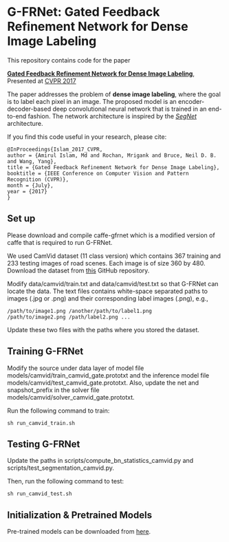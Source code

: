 # G-FRNet: Gated Feedback Refinement Network for Dense Image Labeling

This repository contains code for the paper  

**[Gated Feedback Refinement Network for Dense Image Labeling](http://www.cs.umanitoba.ca/~ywang/papers/cvpr17.pdf)**,
<br>
Presented at [CVPR 2017](http://cvpr2017.thecvf.com/)

The paper addresses the problem of **dense image labeling**, where the goal is to label each pixel in an image. The proposed model is an encoder-decoder-based deep convolutional neural network that is trained in an end-to-end fashion. The network architecture is inspired by the *[SegNet](https://github.com/alexgkendall/caffe-segnet)* architecture.

If you find this code useful in your research, please cite:

    @InProceedings{Islam_2017_CVPR,
	author = {Amirul Islam, Md and Rochan, Mrigank and Bruce, Neil D. B. and Wang, Yang},
	title = {Gated Feedback Refinement Network for Dense Image Labeling},
	booktitle = {IEEE Conference on Computer Vision and Pattern Recognition (CVPR)},
	month = {July},
	year = {2017}
    }

## Set up
Please download and compile caffe-gfrnet which is a modified version of caffe that is required to run G-FRNet.

We used CamVid dataset (11 class version) which contains 367 training and 233 testing images of road scenes. Each image is of  size 360 by 480. Download the dataset from [this](https://github.com/alexgkendall/SegNet-Tutorial/tree/master/CamVid) GitHub repository.

Modify data/camvid/train.txt and data/camvid/test.txt so that G-FRNet can locate the data. The text files contains white-space separated paths to images (.jpg or .png) and their corresponding label images (.png), e.g., 

	/path/to/image1.png /another/path/to/label1.png 
	/path/to/image2.png /path/label2.png ...

Update these two files with the paths where you stored the dataset.
 
## Training G-FRNet

Modify the source under data layer of model file models/camvid/train_camvid_gate.prototxt and the inference model file models/camvid/test_camvid_gate.prototxt. Also, update the net and snapshot_prefix in the solver file 
models/camvid/solver_camvid_gate.prototxt.

Run the following command to train:

    sh run_camvid_train.sh
    
## Testing G-FRNet

Update the paths in scripts/compute_bn_statistics_camvid.py and scripts/test_segmentation_camvid.py. 

Then, run the following command to test:

    sh run_camvid_test.sh


## Initialization & Pretrained Models
Pre-trained models can be downloaded from [here](https://drive.google.com/open?id=0B4FSw1mplCQTblNkQmlzTU9ROTQ). 

    
